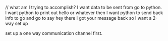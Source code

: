 // what am I trying to accomplish?
I want data to be sent from go to python. I want python to print out hello or whatever
then I want python to send back info to go and go to say hey there I got your message back
so I want a 2-way set up

set up a one way communication channel first.
